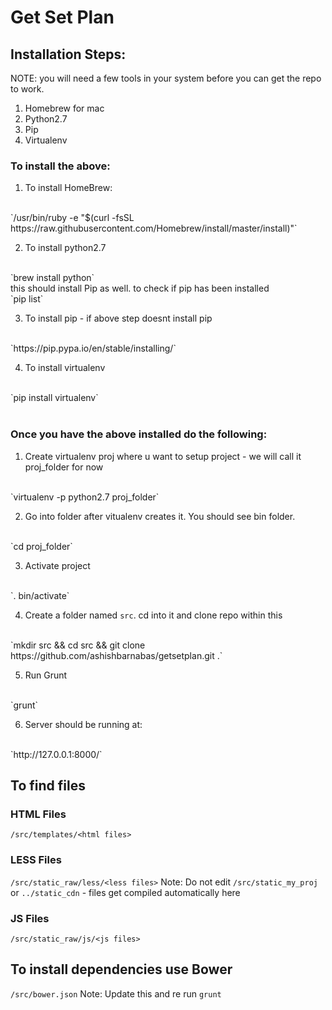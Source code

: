 # Get Set Plan

## Installation Steps:

NOTE: you will need a few tools in your system before you can get the repo to work.
1. Homebrew for mac
2. Python2.7
3. Pip
4. Virtualenv

### To install the above:

1. To install HomeBrew:
<br>
`/usr/bin/ruby -e "$(curl -fsSL https://raw.githubusercontent.com/Homebrew/install/master/install)"`
<br>

2. To install python2.7
<br />
`brew install python`
<br />
this should install Pip as well. to check if pip has been installed
<br />
`pip list`
<br />

3. To install pip - if above step doesnt install pip
<br />
`https://pip.pypa.io/en/stable/installing/`
<br />

4. To install virtualenv
<br />
`pip install virtualenv`
<br />
<br />

### Once you have the above installed do the following:

1. Create virtualenv proj where u want to setup project - we will call it proj_folder for now
<br />
`virtualenv -p python2.7 proj_folder`
<br />

2. Go into folder after vitualenv creates it. You should see bin folder.
<br />
`cd proj_folder`
<br />

3. Activate project
<br />
`. bin/activate`
<br />

4. Create a folder named `src`. cd into it and clone repo within this
<br />
`mkdir src && cd src && git clone https://github.com/ashishbarnabas/getsetplan.git .`
<br />

5. Run Grunt
<br />
`grunt`
<br />

6. Server should be running at:
<br />
`http://127.0.0.1:8000/`


## To find files

### HTML Files
`/src/templates/<html files>`
<br />

### LESS Files
`/src/static_raw/less/<less files>`
Note: Do not edit `/src/static_my_proj` or `../static_cdn` - files get compiled automatically here
<br />

### JS Files
`/src/static_raw/js/<js files>`


## To install dependencies use Bower
`/src/bower.json`
Note: Update this and re run `grunt`




